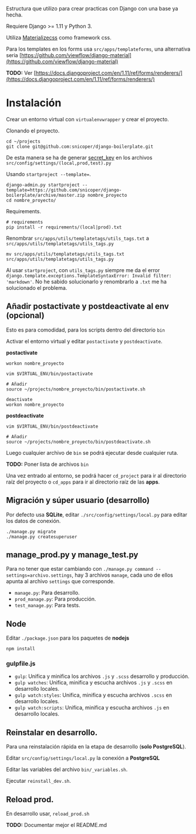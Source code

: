 Estructura que utilizo para crear practicas con Django con una base ya hecha.

Requiere Django >= 1.11 y Python 3.

Utiliza [Materializecss](http://materializecss.com/) como framework css.

Para los templates en los forms usa `src/apps/templateforms`, una alternativa seria
[https://github.com/viewflow/django-material](https://github.com/viewflow/django-material)

**TODO:** Ver [https://docs.djangoproject.com/en/1.11/ref/forms/renderers/](https://docs.djangoproject.com/en/1.11/ref/forms/renderers/)

# Instalación

Crear un entorno virtual con `virtualenvwrapper` y crear el proyecto.

Clonando el proyecto.

    cd ~/projects
    git clone git@github.com:snicoper/django-boilerplate.git

De esta manera se ha de generar [secret_key](http://www.miniwebtool.com/django-secret-key-generator/)
en los archivos `src/config/settings/(local,prod,test).py`

Usando `startproject --template=`.

    django-admin.py startproject --template=https://github.com/snicoper/django-boilerplate/archive/master.zip nombre_proyecto
    cd nombre_proyecto/

Requirements.

    # requirements
    pip install -r requirements/(local|prod).txt

Renombrar `src/apps/utils/templatetags/utils_tags.txt` a `src/apps/utils/templatetags/utils_tags.py`

    mv src/apps/utils/templatetags/utils_tags.txt src/apps/utils/templatetags/utils_tags.py

Al usar `startproject`, con `utils_tags.py` siempre me da el error `django.template.exceptions.TemplateSyntaxError: Invalid filter: 'markdown'`.
No he sabido solucionarlo y renombrarlo a `.txt` me ha solucionado el problema.

## Añadir postactivate y postdeactivate al env (opcional)

Esto es para comodidad, para los scripts dentro del directorio `bin`

Activar el entorno virtual y editar `postactivate` y `postdeactivate`.

**postactivate**

    workon nombre_proyecto

    vim $VIRTUAL_ENV/bin/postactivate

    # Añadir
    source ~/projects/nombre_proyecto/bin/postactivate.sh

    deactivate
    workon nombre_proyecto

**postdeactivate**

    vim $VIRTUAL_ENV/bin/postdeactivate

    # Añadir
    source ~/projects/nombre_proyecto/bin/postdeactivate.sh

Luego cualquier archivo de `bin` se podrá ejecutar desde cualquier ruta.

**TODO:** Poner lista de archivos `bin`

Una vez entrado al entorno, se podrá hacer `cd_project` para ir al directorio raíz del
proyecto o `cd_apps` para ir al directorio raíz de las **apps**.

## Migración y súper usuario (desarrollo)

Por defecto usa **SQLite**, editar `./src/config/settings/local.py` para editar los datos de conexión.

    ./manage.py migrate
    ./manage.py createsuperuser

## manage_prod.py y manage_test.py

Para no tener que estar cambiando con `./manage.py command --settings=archivo.settings`, hay 3
archivos `manage`, cada uno de ellos apunta al archivo `settings` que corresponde.

* `manage.py`: Para desarrollo.
* `prod_manage.py`: Para producción.
* `test_manage.py`: Para tests.

## Node

Editar `./package.json` para los paquetes de **nodejs**

    npm install

### gulpfile.js

* `gulp`: Unifica y minifica los archivos `.js` y `.scss` desarrollo y producción.
* `gulp watches`: Unifica, minifica y escucha archivos `.js` y `.scss` en desarrollo locales.
* `gulp watch:styles`: Unifica, minifica y escucha archivos `.scss` en desarrollo locales.
* `gulp watch:scripts`: Unifica, minifica y escucha archivos `.js` en desarrollo locales.

## Reinstalar en desarrollo.

Para una reinstalación rápida en la etapa de desarrollo (**solo PostgreSQL**).

Editar `src/config/settings/local.py` la conexión a **PostgreSQL**

Editar las variables del archivo `bin/_variables.sh`.

Ejecutar `reinstall_dev.sh`.

## Reload prod.

En desarrollo usar, `reload_prod.sh`

**TODO:** Documentar mejor el README.md
